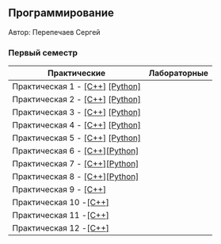 ## Программирование

Автор: Перепечаев Сергей

### Первый семестр

| Практические                                                 | Лабораторные |
| ------------------------------------------------------------ | ------------ |
| Практическая 1 - [[C++]](./Practice/01/C++/) [[Python]](./Practice/01/Python/) |              |
| Практическая 2 - [[C++]](./Practice/02/C++/) [[Python]](./Practice/02/Python/) |              |
| Практическая 3 - [[C++]](./Practice/03/C++/) [[Python]](./Practice/03/Python/) |              |
| Практическая 4 - [[C++]](./Practice/04/C++/) [[Python]](./Practice/04/Python/) |              |
| Практическая 5 - [[C++]](./Practice/05/C++/) [[Python]](./Practice/05/Python/) |              |
| Практическая 6 - [[C++]](./Practice/06/C++/)[[Python]](./Practice/06/Python/) |              |
| Практическая 7 - [[C++]](./Practice/07/C++/)[[Python]](./Practice/07/Python/) |              |
| Практическая 8 - [[C++]](./Practice/08/C++/)[[Python]](./Practice/08/Python/) |              |
| Практическая 9 - [[C++]](./Practice/09/C++/)                 |              |
| Практическая 10 -[[C++]](./Practice/10/C++/)                 |              |
| Практическая 11 -[[C++]](./Practice/11/C++/)                 |              |
| Практическая 12 -[[C++]](./Practice/12/C++/)                 |              |

